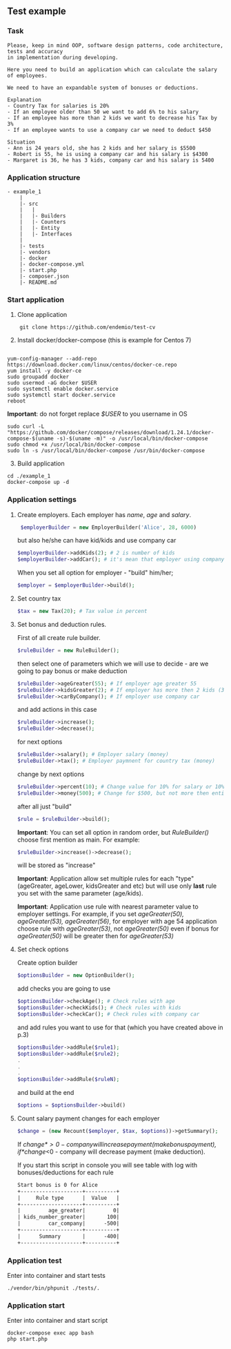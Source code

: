 ## Test example

### Task
```
Please, keep in mind OOP, software design patterns, code architecture, tests and accuracy
in implementation during developing.

Here you need to build an application which can calculate the salary of employees.

We need to have an expandable system of bonuses or deductions.

Explanation
- Country Tax for salaries is 20%
- If an employee older than 50 we want to add 6% to his salary
- If an employee has more than 2 kids we want to decrease his Tax by 3%
- If an employee wants to use a company car we need to deduct $450

Situation
- Ann is 24 years old, she has 2 kids and her salary is $5500
- Robert is 55, he is using a company car and his salary is $4300
- Margaret is 36, he has 3 kids, company car and his salary is 5400
```


### Application structure
```
- example_1
    |
    |- src
    |   |
    |   |- Builders
    |   |- Counters
    |   |- Entity
    |   |- Interfaces
    |   
    |- tests
    |- vendors
    |- docker
    |- docker-compose.yml
    |- start.php
    |- composer.json
    |- README.md
```

### Start application
1. Clone application 
```
    git clone https://github.com/endemio/test-cv

```
2. Install docker/docker-compose (this is example for Centos 7)
```

yum-config-manager --add-repo https://download.docker.com/linux/centos/docker-ce.repo
yum install -y docker-ce
sudo groupadd docker
sudo usermod -aG docker $USER
sudo systemctl enable docker.service
sudo systemctl start docker.service
reboot
```
**Important**: do not forget replace *$USER* to you username in OS 

```
sudo curl -L "https://github.com/docker/compose/releases/download/1.24.1/docker-compose-$(uname -s)-$(uname -m)" -o /usr/local/bin/docker-compose
sudo chmod +x /usr/local/bin/docker-compose
sudo ln -s /usr/local/bin/docker-compose /usr/bin/docker-compose
```

3. Build application
```
cd ./example_1
docker-compose up -d

```

### Application settings

1. Create employers. Each employer has *name*, *age* and *salary*.
   ```php
    $employerBuilder = new EmployerBuilder('Alice', 28, 6000)
   ```
   but also he/she can have kid/kids and use company car
   ```php
   $employerBuilder->addKids(2); # 2 is number of kids
   $employerBuilder->addCar(); # it's mean that employer using company car
   ```
   When you set all option for employer - "build" him/her;
   ```php
   $employer = $employerBuilder->build();
   ```
  
2. Set country tax
    ```php
    $tax = new Tax(20); # Tax value in percent
    ```

3. Set bonus and deduction rules.

    First of all create rule builder.
    ```php
    $ruleBuilder = new RuleBuilder();
    ```
    then select one of parameters which we will use to decide - are we going to pay bonus or make deduction
    ```php
    $ruleBuilder->ageGreater(55); # If employer age greater 55
    $ruleBuilder->kidsGreater(2); # If employer has more then 2 kids (3,4,...)
    $ruleBuilder->carByCompany(); # If employer use company car
    ```
    and add actions in this case
    ```php
    $ruleBuilder->increase();
    $ruleBuilder->decrease();
    ```
    for next options
    ```php
    $ruleBuilder->salary(); # Employer salary (money)
    $ruleBuilder->tax(); # Employer paymnent for country tax (money)
    ```
    change by next options
    ```php
    $ruleBuilder->percent(10); # Change value for 10% for salary or 10% percent points for tax
    $ruleBuilder->money(500); # Change for $500, but not more then entire country tax paymnet 
    ```
    after all just "build"
    ```php
    $rule = $ruleBuilder->build();
    ```
    
    **Important**: You can set all option in random order, but *RuleBuilder()* choose first mention as main. For example:
    
    ```php
    $ruleBuilder->increase()->decrease();
    ```
    will be stored as "increase"

    **Important**: Application allow set multiple rules for each "type" (ageGreater, ageLower, kidsGreater and etc) but will use only **last** rule you set with the same parameter (age/kids).

    **Important**: Application use rule with nearest parameter value to employer settings. For example, if you set *ageGreater(50), ageGreater(53), ageGreater(56)*, for employer with age 54 application choose rule with *ageGreater(53)*, not *ageGreater(50)* even if bonus for *ageGreater(50)* will be greater then for *ageGreater(53)*  

4. Set check options

    Create option builder
    ```php
    $optionsBuilder = new OptionBuilder();
    ```
    add checks you are going to use
    ```php
    $optionsBuilder->checkAge(); # Check rules with age
    $optionsBuilder->checkKids(); # Check rules with kids
    $optionsBuilder->checkCar(); # Check rules with company car
    ```
    and add rules you want to use for that (which you have created above in p.3)
    ```php
    $optionsBuilder->addRule($rule1);
    $optionsBuilder->addRule($rule2);
    .
    .
    .
    $optionsBuilder->addRule($ruleN);
    ```
    and build at the end
    ```php
    $options = $optionsBuilder->build()
    ```

5. Count salary payment changes for each employer
    ```php
    $change = (new Recount($employer, $tax, $options))->getSummary();
    ```
    If *$change*>0 - company will increase payment (make bonus payment), if  *$change*<0 - company will decrease payment (make deduction).
    
    If you start this script in console you will see table with log with bonuses/deductions for each rule
    ```txt
    Start bonus is 0 for Alice
    +--------------------+----------+
    |     Rule type      |  Value   |
    +--------------------+----------+
    |         age_greater|         0|
    | kids_number_greater|       100|
    |         car_company|      -500|
    +--------------------+----------+
    |      Summary       |      -400|
    +--------------------+----------+
    ```

### Application test
Enter into container and start tests
```
./vendor/bin/phpunit ./tests/.
```

### Application start
Enter into container and start script
```
docker-compose exec app bash
php start.php
```















































